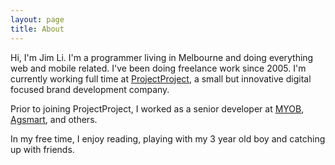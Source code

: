```yaml
---
layout: page
title: About
---
```


Hi, I'm Jim Li. I'm a programmer living in Melbourne and doing everything web and mobile related. I've been doing freelance work since 2005. I'm currently working full time at [ProjectProject](http://projectproject.com.au/ "ProjectProject"), a small but innovative digital focused brand development company.

Prior to joining ProjectProject, I worked as a senior developer at [MYOB](http://myob.com.au), [Agsmart](http://www.agsmart.com.au), and others.

In my free time, I enjoy reading, playing with my 3 year old boy and catching up with friends.